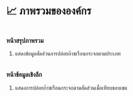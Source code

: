 # 📈 ภาพรวมขององค์กร

<figure><img src="../.gitbook/assets/screencapture-app-carbonwize-io-dashboard-newghg-2024-07-17-17_36_05.png" alt=""><figcaption></figcaption></figure>

### หน้าสรุปภาพรวม

1. แสดงข้อมูลสัดส่วนการปล่อยก๊าซเรือนกระจกตามประเภท



<figure><img src="../.gitbook/assets/screencapture-app-carbonwize-io-dashboard-tgo-2024-07-17-17_37_36.png" alt=""><figcaption></figcaption></figure>

### หน้าข้อมูลเชิงลึก

1. แสดงการปล่อยก๊าซเรือนกระจกตามสัดส่วนเมื่อเทียบขอบเขต
